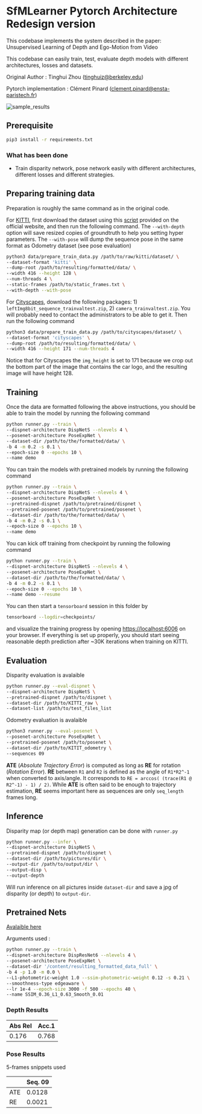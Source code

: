 # SfMLearner Pytorch Architecture Redesign version
This codebase implements the system described in the paper: Unsupervised Learning of Depth and Ego-Motion from Video

This codebase can easily train, test, evaluate depth models with different architectures, losses and datasets.

Original Author : Tinghui Zhou (tinghuiz@berkeley.edu)

Pytorch implementation : Clément Pinard (clement.pinard@ensta-paristech.fr)

![sample_results](misc/cityscapes_sample_results.gif)

## Prerequisite

```bash
pip3 install -r requirements.txt
```
### What has been done

* Train disparity network, pose network easily with different architectures, different losses and different strategies.

## Preparing training data
Preparation is roughly the same command as in the original code.

For [KITTI](http://www.cvlibs.net/datasets/kitti/raw_data.php), first download the dataset using this [script](http://www.cvlibs.net/download.php?file=raw_data_downloader.zip) provided on the official website, and then run the following command. The `--with-depth` option will save resized copies of groundtruth to help you setting hyper parameters. The `--with-pose` will dump the sequence pose in the same format as Odometry dataset (see pose evaluation)
```bash
python3 data/prepare_train_data.py /path/to/raw/kitti/dataset/ \
--dataset-format 'kitti' \
--dump-root /path/to/resulting/formatted/data/ \
--width 416 --height 128 \
--num-threads 4 \
--static-frames /path/to/static_frames.txt \
--with-depth --with-pose
```

For [Cityscapes](https://www.cityscapes-dataset.com/), download the following packages: 1) `leftImg8bit_sequence_trainvaltest.zip`, 2) `camera_trainvaltest.zip`. You will probably need to contact the administrators to be able to get it. Then run the following command
```bash
python3 data/prepare_train_data.py /path/to/cityscapes/dataset/ \
--dataset-format 'cityscapes' \
--dump-root /path/to/resulting/formatted/data/ \
--width 416 --height 171 --num-threads 4
```
Notice that for Cityscapes the `img_height` is set to 171 because we crop out the bottom part of the image that contains the car logo, and the resulting image will have height 128.

## Training
Once the data are formatted following the above instructions, you should be able to train the model by running the following command
```bash
python runner.py --train \
--dispnet-architecture DispNetS --nlevels 4 \
--posenet-architecture PoseExpNet \
--dataset-dir /path/to/the/formatted/data/ \
-b 4 -m 0.2 -s 0.1 \
--epoch-size 0 --epochs 10 \
--name demo
```
You can train the models with pretrained models by running the following command
```bash
python runner.py --train \
--dispnet-architecture DispNetS --nlevels 4 \
--posenet-architecture PoseExpNet \
--pretrained-dispnet /path/to/pretrained/dispnet \
--pretrained-posenet /path/to/pretrained/posenet \
--dataset-dir /path/to/the/formatted/data/ \
-b 4 -m 0.2 -s 0.1 \
--epoch-size 0 --epochs 10 \
--name demo
```
You can kick off training from checkpoint by running the following command
```bash
python runner.py --train \
--dispnet-architecture DispNetS --nlevels 4 \
--posenet-architecture PoseExpNet \
--dataset-dir /path/to/the/formatted/data/ \
-b 4 -m 0.2 -s 0.1 \
--epoch-size 0 --epochs 10 \
--name demo --resume
```
You can then start a `tensorboard` session in this folder by
```bash
tensorboard --logdir=checkpoints/
```
and visualize the training progress by opening [https://localhost:6006](https://localhost:6006) on your browser. If everything is set up properly, you should start seeing reasonable depth prediction after ~30K iterations when training on KITTI.

## Evaluation

Disparity evaluation is avalaible
```bash
python runner.py --eval-dispnet \
--dispnet-architecture DispNetS \
--pretrained-dispnet /path/to/dispnet \
--dataset-dir /path/to/KITTI_raw \
--dataset-list /path/to/test_files_list
```
Odometry evaluation is avalaible

```bash
python3 runner.py --eval-posenet \
--posenet-architecture PoseExpNet \
--pretrained-posenet /path/to/posenet \
--dataset-dir /path/to/KITIT_odometry \
--sequences 09
```

**ATE** (*Absolute Trajectory Error*) is computed as long as **RE** for rotation (*Rotation Error*). **RE** between `R1` and `R2` is defined as the angle of `R1*R2^-1` when converted to axis/angle. It corresponds to `RE = arccos( (trace(R1 @ R2^-1) - 1) / 2)`.
While **ATE** is often said to be enough to trajectory estimation, **RE** seems important here as sequences are only `seq_length` frames long.

## Inference

Disparity map (or depth map) generation can be done with `runner.py`
```bash
python runner.py --infer \
--dispnet-architecture DispNetS \
--pretrained-dispnet /path/to/dispnet \
--dataset-dir /path/to/pictures/dir \
--output-dir /path/to/output/dir \
--output-disp \
--output-depth 
```
Will run inference on all pictures inside `dataset-dir` and save a jpg of disparity (or depth) to `output-dir`.

## Pretrained Nets

[Avalaible here](https://drive.google.com/drive/folders/1wVTJTP7OlBoEUqk24u_esYDcA2KXvVfW?usp=sharing)

Arguments used :

```bash
python runner.py --train \
--dispnet-architecture DispResNet6 --nlevels 4 \
--posenet-architecture PoseExpNet \
--dataset-dir '/content/resulting_formatted_data_full' \
-b 4 -p 1.0 -m 0.0 \
--L1-photometric-weight 1.0 --ssim-photometric-weight 0.12 -s 0.21 \
--smoothness-type edgeaware \
--lr 1e-4 --epoch-size 3000 -f 500 --epochs 40 \
--name SSIM_0.36_L1_0.63_Smooth_0.01
```

### Depth Results

| Abs Rel | Acc.1 |
|---------|-------|
| 0.176   | 0.768 |

### Pose Results

5-frames snippets used

|    | Seq. 09|
|----|--------|
|ATE | 0.0128 |
|RE  | 0.0021 |

